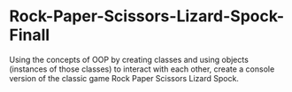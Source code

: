 # Rock-Paper-Scissors-Lizard-Spock-Finall
Using the concepts of OOP by creating classes and using objects (instances of those classes) to interact with each other, create a console version of the classic game Rock Paper Scissors Lizard Spock. 
